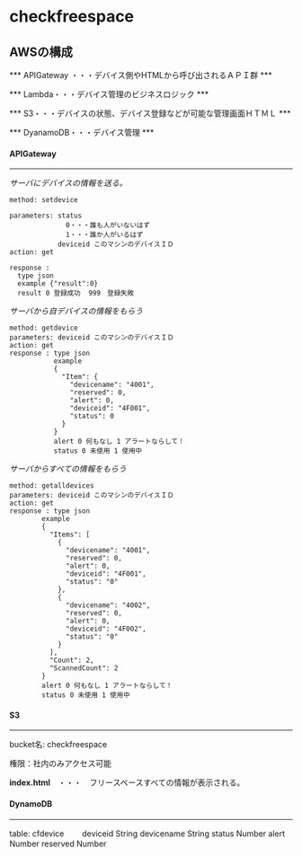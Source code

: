 # checkfreespace


  ## AWSの構成

*** APIGateway ・・・デバイス側やHTMLから呼び出されるＡＰＩ群 ***

*** Lambda・・・デバイス管理のビジネスロジック ***

*** S3・・・デバイスの状態、デバイス登録などが可能な管理画面ＨＴＭＬ ***

*** DyanamoDB・・・デバイス管理 ***

#### APIGateway
---------------------------------

_サーバにデバイスの情報を送る。_
```
method: setdevice

parameters: status
              0・・・誰も人がいないはず
              1・・・誰か人がいるはず
            deviceid このマシンのデバイスＩＤ
action: get

response :
  type json
  example {"result":0}
  result 0 登録成功  999　登録失敗

```

   _サーバから自デバイスの情報をもらう_
```
method: getdevice
parameters: deviceid このマシンのデバイスＩＤ
action: get
response : type json
           example
           {
             "Item": {
               "devicename": "4001",
               "reserved": 0,
               "alert": 0,
               "deviceid": "4F001",
               "status": 0
             }
           }
           alert 0 何もなし 1 アラートならして！
           status 0 未使用 1 使用中

```

_サーバからすべての情報をもらう_
```
method: getalldevices
parameters: deviceid このマシンのデバイスＩＤ
action: get
response : type json
        example
        {
          "Items": [
            {
              "devicename": "4001",
              "reserved": 0,
              "alert": 0,
              "deviceid": "4F001",
              "status": "0"
            },
            {
              "devicename": "4002",
              "reserved": 0,
              "alert": 0,
              "deviceid": "4F002",
              "status": "0"
            }
          ],
          "Count": 2,
          "ScannedCount": 2
        }
        alert 0 何もなし 1 アラートならして！
        status 0 未使用 1 使用中

```
#### S3
---------------------------------
 bucket名: checkfreespace

 権限：社内のみアクセス可能

**index.html**　・・・　フリースペースすべての情報が表示される。


#### DynamoDB
---------------------------------
 table: cfdevice
　　deviceid String
    devicename String
    status Number
    alert Number
    reserved Number

